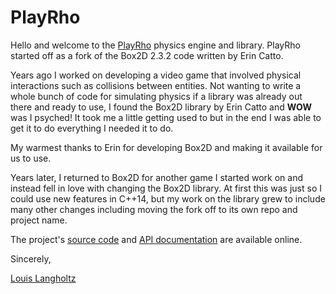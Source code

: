 # PlayRho

Hello and welcome to the [PlayRho](https://github.com/louis-langholtz/PlayRho)
physics engine and library.
PlayRho started off as a fork of the Box2D 2.3.2 code
written by Erin Catto.

Years ago I worked on developing a video game that involved physical
interactions such as collisions between entities. Not wanting to write
a whole bunch of code for simulating physics if a library was already
out there and ready to use, I found the Box2D library by Erin Catto
and **WOW** was I psyched! It took me a little getting used to but in the
end I was able to get it to do everything I needed it to do.

My warmest thanks to Erin for developing Box2D and making it available
for us to use.

Years later, I returned to Box2D for another game I started work on
and instead fell in love with changing the Box2D library. At first this was
just so I could use new features in C++14, but my work on the library grew
to include many other changes including moving the fork off to its own repo
and project name.

The project's [source code](https://github.com/louis-langholtz/PlayRho) and
[API documentation](API/index.md) are available online.

Sincerely,

[Louis Langholtz](https://github.com/louis-langholtz/)

